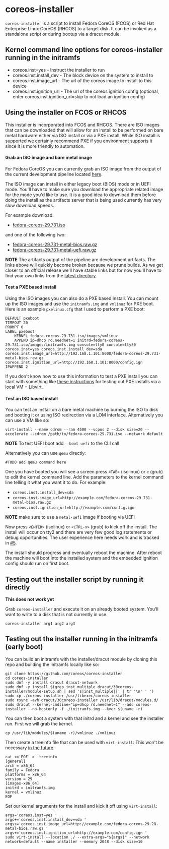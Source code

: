 # coreos-installer

`coreos-installer` is a script to install Fedora CoreOS (FCOS) or Red Hat 
Enterprise Linux CoreOS (RHCOS) to a target disk. It can be invoked as a 
standalone script or during bootup via a dracut module.


## Kernel command line options for coreos-installer running in the initramfs

* coreos.inst=yes - Instruct the installer to run
* coreos.inst.install_dev - The block device on the system to install to
* coreos.inst.image_url - The url of the coreos image to install to this device
* coreos.inst.ignition_url - The url of the coreos ignition config (optional, enter
  coreos.inst.ignition_url=skip to not load an ignition config)

## Using the installer on FCOS or RHCOS

This installer is incorporated into FCOS and RHCOS.
There are ISO images that can be downloaded that will allow for an
install to be performed on bare metal hardware either via ISO install
or via a PXE install. While ISO install is supported we certainly
recommend PXE if you environment supports it since it is more friendly
to automation.

#### Grab an ISO image and bare metal image

For Fedora CoreOS you can currently grab an ISO image from the output
of the current development pipeline located
[here](https://ci.centos.org/artifacts/fedora-coreos/prod/builds/latest/).

The ISO image can install in either legacy boot (BIOS) mode or in UEFI
mode. You'll have to make sure you download the appropriate related
image for the mode you'd like to use. It is a good idea to download
them before doing the install as the artifacts server that is being
used currently has very slow download speeds.

For example download:

- [fedora-coreos-29.731.iso](https://ci.centos.org/artifacts/fedora-coreos/prod/builds/latest/fedora-coreos-29.731.iso)

and one of the following two:

- [fedora-coreos-29.731-metal-bios.raw.gz](https://ci.centos.org/artifacts/fedora-coreos/prod/builds/latest/fedora-coreos-29.731-metal-bios.raw.gz)
- [fedora-coreos-29.731-metal-uefi.raw.gz](https://ci.centos.org/artifacts/fedora-coreos/prod/builds/latest/fedora-coreos-29.731-metal-uefi.raw.gz)

**NOTE** The artifacts output of the pipeline are development
         artifacts. The links above will quickly become
         broken because we prune builds. As we get closer to
         an official release we'll have stable links but for
         now you'll have to find your own links from the
         [latest directory](https://ci.centos.org/artifacts/fedora-coreos/prod/builds/latest/).

#### Test a PXE based install

Using the ISO images you can also do a PXE based install. You can
mount up the ISO images and use the `initramfs.img` and `vmlinuz`
for PXE boot. Here is an example `pxelinux.cfg` that I used to perform
a PXE boot:

```
DEFAULT pxeboot
TIMEOUT 20
PROMPT 0
LABEL pxeboot
    KERNEL fedora-coreos-29.731.iso/images/vmlinuz
    APPEND ip=dhcp rd.neednet=1 initrd=fedora-coreos-29.731.iso/images/initramfs.img console=tty0 console=ttyS0 coreos.inst=yes coreos.inst.install_dev=sda coreos.inst.image_url=http://192.168.1.101:8000/fedora-coreos-29.731-metal-bios.raw.gz coreos.inst.ignition_url=http://192.168.1.101:8000/config.ign
IPAPPEND 2
```

If you don't know how to use this information to test a PXE install
you can start with something like
[these instructions](https://dustymabe.com/2019/01/04/easy-pxe-boot-testing-with-only-http-using-ipxe-and-libvirt/)
for testing out PXE installs via a local VM + Libvirt.

#### Test an ISO based install

You can test an install on a bare metal machine by burning the ISO to
disk and booting it or using ISO redirection via a LOM interface.
Alternatively you can use a VM like so:

```
virt-install --name cdrom --ram 4500 --vcpus 2 --disk size=20 --accelerate --cdrom /path/to/fedora-coreos-29.731.iso --network default
```

**NOTE** To test UEFI boot add `--boot uefi` to the CLI call

Alternatively you can use `qemu` directly:

```
#TODO add qemu command here
```

One you have booted you will see a screen press `<TAB>` (isolinux) or
`e` (grub) to edit the kernel command line. Add the parameters to the
kernel command line telling it what you want it to do. For example:

- `coreos.inst.install_dev=sda`
- `coreos.inst.image_url=http://example.com/fedora-coreos-29.731-metal-bios.raw.gz`
- `coreos.inst.ignition_url=http://example.com/config.ign`

**NOTE** make sure to use a `metal-uefi` image if booting via UEFI

Now press `<ENTER>` (isolinux) or `<CTRL-x>` (grub) to kick off the
install. The install will occur on tty2 and there are very few good
log statements or debug opportunities. The user experience here
needs work and is tracked in [#5](https://github.com/coreos/coreos-installer/issues/5).

The install should progress and eventually reboot the machine. After
reboot the machine will boot into the installed system and the
embedded ignition config should run on first boot.



## Testing out the installer script by running it directly

**This does not work yet**

Grab `coreos-installer` and execute it on an already booted system.
You'll want to write to a disk that is not currently in use.

```
coreos-installer arg1 arg2 arg3
```

## Testing out the installer running in the initramfs (early boot)

You can build an initramfs with the installer/dracut module by cloning
this repo and building the initramfs locally like so:

```
git clone https://github.com/coreos/coreos-installer
cd coreos-installer
sudo dnf -y install dracut dracut-network
sudo dnf -y install $(grep inst_multiple dracut/30coreos-installer/module-setup.sh | sed 's|inst_multiple||' | tr '\n' ' ')
sudo cp ./coreos-installer /usr/libexec/coreos-installer
sudo rsync -avh dracut/30coreos-installer /usr/lib/dracut/modules.d/
sudo dracut --kernel-cmdline="ip=dhcp rd.neednet=1" --add coreos-installer --no-hostonly -f ./initramfs.img --kver $(uname -r)
```

You can then boot a system with that initrd and a kernel and see the
installer run. First we will grab the kernel.

```
cp /usr/lib/modules/$(uname -r)/vmlinuz ./vmlinuz
```

Then create a treeinfo file that can be used with `virt-install`:
This won't be necessary [in the future](https://bugzilla.redhat.com/show_bug.cgi?id=1677425).

```
cat <<'EOF' > .treeinfo
[general]
arch = x86_64
family = Fedora
platforms = x86_64
version = 29
[images-x86_64]
initrd = initramfs.img
kernel = vmlinuz
EOF
```

Set our kernel arguments for the install and kick it off using
`virt-install`:

```
args='coreos.inst=yes '
args+='coreos.inst.install_dev=vda '
args+='coreos.inst.image_url=http://example.com/fedora-coreos-29.28-metal-bios.raw.gz '
args+='coreos.inst.ignition_url=http://example.com/config.ign '
sudo virt-install --location ./ --extra-args="${args}" --network network=default --name installer --memory 2048 --disk size=10
```
